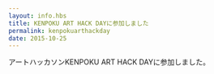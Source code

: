 ```yaml
---
layout: info.hbs
title: KENPOKU ART HACK DAYに参加しました
permalink: kenpokuarthackday
date: 2015-10-25
---
```


アートハッカソンKENPOKU ART HACK DAYに参加しました。
